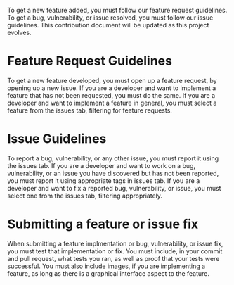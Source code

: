 To get a new feature added, you must follow our feature request guidelines. To get a bug, vulnerability, or issue resolved, you must follow our issue guidelines. This contribution document will be updated as this project evolves.

# Feature Request Guidelines
To get a new feature developed, you must open up a feature request, by opening up a new issue. If you are a developer and want to implement a feature that has not been requested, you must do the same. If you are a developer and want to implement a feature in general, you must select a feature from the issues tab, filtering for feature requests.

# Issue Guidelines
To report a bug, vulnerability, or any other issue, you must report it using the issues tab. If you are a developer and want to work on a bug, vulnerability, or an issue you have discovered but has not been reported, you must report it using appropriate tags in issues tab. If you are a developer and want to fix a reported bug, vulnerability, or issue, you must select one from the issues tab, filtering appropriately.

# Submitting a feature or issue fix
When submitting a feature implmentation or bug, vulnerability, or issue fix, you must test that implementation or fix. You must include, in your commit and pull request, what tests you ran, as well as proof that your tests were successful. You must also include images, if you are implementing a feature, as long as there is a graphical interface aspect to the feature.